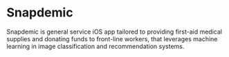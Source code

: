 # Snapdemic

Snapdemic is general service iOS app tailored to providing first-aid medical supplies and donating funds to front-line workers, that leverages machine learning 
in image classification and recommendation systems.
